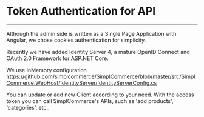 # Token Authentication for API

---

Although the admin side is written as a Single Page Application with Angular, we chose cookies authentication for simplicity.

Recently we have added Identity Server 4, a mature OpenID Connect and OAuth 2.0 Framework for ASP.NET Core. 

We use InMemory configuration https://github.com/simplcommerce/SimplCommerce/blob/master/src/SimplCommerce.WebHost/IdentityServer/IdentityServerConfig.cs

You can update or add new Client according to your need. With the access token you can call SimplCommerce's APIs, such as 'add products', 'categories', etc..
